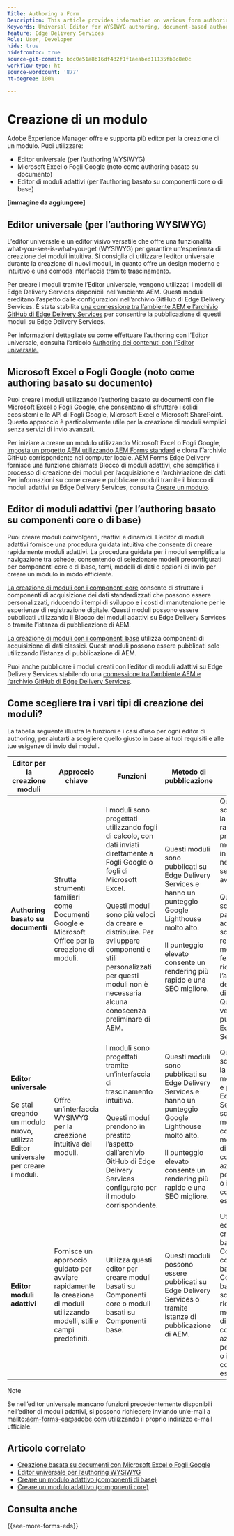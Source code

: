 ```yaml
---
Title: Authoring a Form
Description: This article provides information on various form authoring platforms, including the Universal Editor, document-based authoring, and Adaptive Forms editors (Core Components and Foundation Components).
Keywords: Universal Editor for WYSIWYG authoring, document-based authoring, Adaptive Forms editors, Adaptive Forms editors for Core Components authoring, Adaptive Forms editors for Foundation Components authoring
feature: Edge Delivery Services
Role: User, Developer
hide: true
hidefromtoc: true
source-git-commit: bdc0e51a8b16df432f1f1aeabed11135fb8c8e0c
workflow-type: ht
source-wordcount: '877'
ht-degree: 100%

---
```



# Creazione di un modulo

Adobe Experience Manager offre e supporta più editor per la creazione di un modulo. Puoi utilizzare:
* Editor universale (per l’authoring WYSIWYG)
* Microsoft Excel o Fogli Google (noto come authoring basato su documento)
* Editor di moduli adattivi (per l’authoring basato su componenti core o di base)

**[immagine da aggiungere]**

## Editor universale (per l’authoring WYSIWYG)

L’editor universale è un editor visivo versatile che offre una funzionalità what-you-see-is-what-you-get (WYSIWYG) per garantire un’esperienza di creazione dei moduli intuitiva. Si consiglia di utilizzare l’editor universale durante la creazione di nuovi moduli, in quanto offre un design moderno e intuitivo e una comoda interfaccia tramite trascinamento.

Per creare i moduli tramite l’Editor universale, vengono utilizzati i modelli di Edge Delivery Services disponibili nell’ambiente AEM. Questi moduli ereditano l’aspetto dalle configurazioni nell’archivio GitHub di Edge Delivery Services. È stata stabilita [una connessione tra l’ambiente AEM e l’archivio GitHub di Edge Delivery Services](/help/edge/docs/forms/publishing-forms.md) per consentire la pubblicazione di questi moduli su Edge Delivery Services.

Per informazioni dettagliate su come effettuare l’authoring con l’Editor universale, consulta l’articolo [Authoring dei contenuti con l’Editor universale.](https://experienceleague.adobe.com/it/docs/experience-manager-cloud-service/content/sites/authoring/universal-editor/authoring)

## Microsoft Excel o Fogli Google (noto come authoring basato su documento)

Puoi creare i moduli utilizzando l’authoring basato su documenti con file Microsoft Excel o Fogli Google, che consentono di sfruttare i solidi ecosistemi e le API di Fogli Google, Microsoft Excel e Microsoft SharePoint. Questo approccio è particolarmente utile per la creazione di moduli semplici senza servizi di invio avanzati.

Per iniziare a creare un modulo utilizzando Microsoft Excel o Fogli Google, [imposta un progetto AEM utilizzando AEM Forms standard](/help/edge/docs/forms/tutorial.md#create-a-new-aem-project-pre-configured-with-adaptive-forms-block) e clona l’’archivio GitHub corrispondente nel computer locale. AEM Forms Edge Delivery fornisce una funzione chiamata Blocco di moduli adattivi, che semplifica il processo di creazione dei moduli per l’acquisizione e l’archiviazione dei dati. Per informazioni su come creare e pubblicare moduli tramite il blocco di moduli adattivi su Edge Delivery Services, consulta [Creare un modulo](/help/edge/docs/forms/create-forms.md).

## Editor di moduli adattivi (per l’authoring basato su componenti core o di base)

Puoi creare moduli coinvolgenti, reattivi e dinamici. L’editor di moduli adattivi fornisce una procedura guidata intuitiva che consente di creare rapidamente moduli adattivi. La procedura guidata per i moduli semplifica la navigazione tra schede, consentendo di selezionare modelli preconfigurati per componenti core o di base, temi, modelli di dati e opzioni di invio per creare un modulo in modo efficiente.

[La creazione di moduli con i componenti core](/help/forms/creating-adaptive-form-core-components.md) consente di sfruttare i componenti di acquisizione dei dati standardizzati che possono essere personalizzati, riducendo i tempi di sviluppo e i costi di manutenzione per le esperienze di registrazione digitale. Questi moduli possono essere pubblicati utilizzando il Blocco dei moduli adattivi su Edge Delivery Services o tramite l’istanza di pubblicazione di AEM.

[La creazione di moduli con i componenti base](/help/forms/create-an-adaptive-form.md) utilizza componenti di acquisizione di dati classici. Questi moduli possono essere pubblicati solo utilizzando l’istanza di pubblicazione di AEM.

Puoi anche pubblicare i moduli creati con l’editor di moduli adattivi su Edge Delivery Services stabilendo una [connessione tra l’ambiente AEM e l’archivio GitHub di Edge Delivery Services](/help/edge/docs/forms/publishing-forms.md).

## Come scegliere tra i vari tipi di creazione dei moduli?

La tabella seguente illustra le funzioni e i casi d’uso per ogni editor di authoring, per aiutarti a scegliere quello giusto in base ai tuoi requisiti e alle tue esigenze di invio dei moduli.

| **Editor per la creazione moduli** | **Approccio chiave** | **Funzioni** | **Metodo di pubblicazione** | **Casi d’uso** |
|--------|-----------|-------|-------|------------------------------------------------|
| **Authoring basato su documenti** | Sfrutta strumenti familiari come Documenti Google e Microsoft Office per la creazione di moduli. | I moduli sono progettati utilizzando fogli di calcolo, con dati inviati direttamente a Fogli Google o fogli di Microsoft Excel. </br> </br> Questi moduli sono più veloci da creare e distribuire. Per sviluppare componenti e stili personalizzati per questi moduli non è necessaria alcuna conoscenza preliminare di AEM. | Questi moduli sono pubblicati su Edge Delivery Services e hanno un punteggio Google Lighthouse molto alto. </br> </br> Il punteggio elevato consente un rendering più rapido e una SEO migliore. | Questi moduli sono ideali per la creazione rapida di prototipi o per moduli di base in cui non sono necessari servizi di invio avanzati. </br> </br> Questi moduli sono particolarmente adatti per sondaggi, registrazioni o moduli di feedback che richiedono l’archiviazione dei dati nei fogli di calcolo. Questi moduli vengono pubblicati su Edge Delivery Services |
| **Editor universale**  </br> </br> Se stai creando un modulo nuovo, utilizza Editor universale per creare i moduli. | Offre un’interfaccia WYSIWYG per la creazione intuitiva dei moduli. | I moduli sono progettati tramite un’interfaccia di trascinamento intuitiva. </br> </br> Questi moduli prendono in prestito l’aspetto dall’archivio GitHub di Edge Delivery Services configurato per il modulo corrispondente. | Questi moduli sono pubblicati su Edge Delivery Services e hanno un punteggio Google Lighthouse molto alto. </br> </br> Il punteggio elevato consente un rendering più rapido e una SEO migliore. | Questi moduli sono ideali per la creazione di moduli per siti e pagine di Edge Delivery Service. Questi scenari di moduli coinvolgono moduli e flussi di lavoro complessi, azioni personalizzate o integrazioni con sistemi esterni |
| **Editor moduli adattivi** | Fornisce un approccio guidato per avviare rapidamente la creazione di moduli utilizzando modelli, stili e campi predefiniti. | Utilizza questi editor per creare moduli basati su Componenti core o moduli basati su Componenti base. | Questi moduli possono essere pubblicati su Edge Delivery Services o tramite istanze di pubblicazione di AEM. | Utilizza questi editor per creare moduli basati su Componenti core o moduli basati su Componenti base. Ideali per scenari che richiedono moduli e flussi di lavoro complessi, azioni personalizzate o integrazioni con sistemi esterni. |


>[!NOTE]
>
>
> Se nell’editor universale mancano funzioni precedentemente disponibili nell’editor di moduli adattivi, si possono richiedere inviando un’e-mail a mailto:aem-forms-ea@adobe.com utilizzando il proprio indirizzo e-mail ufficiale.

## Articolo correlato

* [Creazione basata su documenti con Microsoft Excel o Fogli Google](/help/edge/docs/forms/create-forms.md)
* [Editor universale per l’authoring WYSIWYG](https://experienceleague.adobe.com/it/docs/experience-manager-cloud-service/content/edge-delivery/wysiwyg-authoring/authoring)
* [Creare un modulo adattivo (componenti di base)](/help/forms/creating-adaptive-form.md)
* [Creare un modulo adattivo (componenti core)](/help/forms/create-an-adaptive-form.md)

## Consulta anche

{{see-more-forms-eds}}